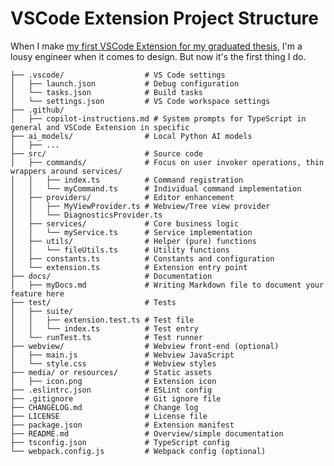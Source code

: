 # VSCode Extension Project Structure

<!-- tl;dr starts -->

When I make [my first VSCode Extension for my graduated thesis](https://github.com/Silverbullet069/delopa), I'm a lousy engineer when it comes to design. But now it's the first thing I do.

<!-- tl;dr ends -->

```
├── .vscode/                  # VS Code settings
│   ├── launch.json           # Debug configuration
│   └── tasks.json            # Build tasks
│   └── settings.json         # VS Code workspace settings
├── .github/
│   ├── copilot-instructions.md # System prompts for TypeScript in general and VSCode Extension in specific
├── ai_models/                # Local Python AI models
│   ├── ...
├── src/                      # Source code
│   ├── commands/             # Focus on user invoker operations, thin wrappers around services/
│   │   ├── index.ts          # Command registration
│   │   └── myCommand.ts      # Individual command implementation
│   ├── providers/            # Editor enhancement
│   │   ├── MyViewProvider.ts # Webview/Tree view provider
│   │   └── DiagnosticsProvider.ts
│   ├── services/             # Core business logic
│   │   └── myService.ts      # Service implementation
│   ├── utils/                # Helper (pure) functions
│   │   └── fileUtils.ts      # Utility functions
│   ├── constants.ts          # Constants and configuration
│   └── extension.ts          # Extension entry point
├── docs/                     # Documentation
│   ├── myDocs.md             # Writing Markdown file to document your feature here
├── test/                     # Tests
│   ├── suite/
│   │   ├── extension.test.ts # Test file
│   │   └── index.ts          # Test entry
│   └── runTest.ts            # Test runner
├── webview/                  # Webview front-end (optional)
│   ├── main.js               # Webview JavaScript
│   └── style.css             # Webview styles
├── media/ or resources/      # Static assets
│   ├── icon.png              # Extension icon
├── .eslintrc.json            # ESLint config
├── .gitignore                # Git ignore file
├── CHANGELOG.md              # Change log
├── LICENSE                   # License file
├── package.json              # Extension manifest
├── README.md                 # Overview/simple documentation
├── tsconfig.json             # TypeScript config
└── webpack.config.js         # Webpack config (optional)
```

<!-- TODO: run the examples inside this link and document them here: https://github.com/copilot/share/8a6210a4-4900-8c41-9800-040d80106823-->
